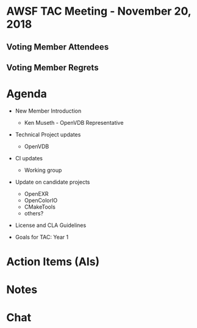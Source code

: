 # AWSF TAC Meeting - November 20, 2018

## Voting Member Attendees

## Voting Member Regrets

# Agenda

- New Member Introduction
  - Ken Museth - OpenVDB Representative

- Technical Project updates
  - OpenVDB

- CI updates
  - Working group

- Update on candidate projects
  - OpenEXR
  - OpenColorIO
  - CMakeTools
  - others?

- License and CLA Guidelines

- Goals for TAC: Year 1

# Action Items (AIs)

# Notes

# Chat

